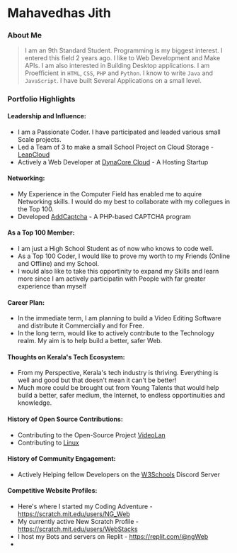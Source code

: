 # Mahavedhas Jith

### About Me

> I am an 9th Standard Student. Programming is my biggest interest. I entered this field 2 years ago. I like to Web Development and Make APIs. I am also interested in Building Desktop applications. I am Proefficient in `HTML`, `CSS`, `PHP` and `Python`. I know to write `Java` and `JavaScript`. I have built Several Applications on a small level.


### Portfolio Highlights



#### Leadership and Influence:

- I am a Passionate Coder. I have participated and leaded various small Scale projects.
- Led a Team of 3 to make a small School Project on Cloud Storage - [LeapCloud](https://leapcloud.ngweb.repl.co)
- Actively a Web Developer at [DynaCore Cloud](https://billing.dynacore.cloud) - A Hosting Startup

#### Networking:

- My Experience in the Computer Field has enabled me to aquire Networking skills. I would do my best to collaborate with my collegues in the Top 100.
- Developed [AddCaptcha](http://addcaptcha.in) - A PHP-based CAPTCHA program

#### As a Top 100 Member:

- I am just a High School Student as of now who knows to code well.
- As a Top 100 Coder, I would like to prove my worth to my Friends (Online and Offline) and my School.
- I would also like to take this opportinity to expand my Skills and learn more since I am actively participatin with People with far greater experience than myself

#### Career Plan:

- In the immediate term, I am planning to build a Video Editing Software and distribute it Commercially and for Free.
- In the long term, would like to actively contribute to the Technology realm. My aim is to help build a better, safer Web.

#### Thoughts on Kerala's Tech Ecosystem:

- From my Perspective, Kerala's tech industry is thriving. Everything is well and good but that doesn't mean it can't be better!
- Much more could be brought out from Young Talents that would help build a better, safer medium, the Internet, to endless opportinuities and knowledge.

#### History of Open Source Contributions:

- Contributing to the Open-Source Project [VideoLan](https://www.videolan.org)
- Contributing to [Linux](https://www.linux.org)

#### History of Community Engagement:

- Actively Helping fellow Developers on the [W3Schools](https://discord.gg/w3schools) Discord Server

#### Competitive Website Profiles:

- Here's where I started my Coding Adventure - https://scratch.mit.edu/users/NG_Web
- My currently active New Scratch Profile - https://scratch.mit.edu/users/WebStacks
- I host my Bots and servers on Replit - https://replit.com/@ngWeb
- 
